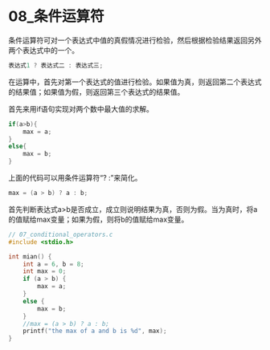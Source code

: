 # 08_条件运算符

条件运算符可对一个表达式中值的真假情况进行检验，然后根据检验结果返回另外两个表达式中的一个。

```C
表达式1 ? 表达式二 : 表达式三;
```

在运算中，首先对第一个表达式的值进行检验。如果值为真，则返回第二个表达式的结果值；如果值为假，则返回第三个表达式的结果值。

首先来用if语句实现对两个数中最大值的求解。

```C
if(a>b){
    max = a;
}
else{
    max = b;
}
```

上面的代码可以用条件运算符“? :”来简化。

```C
max = (a > b) ? a : b;
```

首先判断表达式a>b是否成立，成立则说明结果为真，否则为假。当为真时，将a的值赋给max变量；如果为假，则将b的值赋给max变量。

```c
// 07_conditional_operators.c
#include <stdio.h>

int mian() {
    int a = 6, b = 8;
    int max = 0;
    if (a > b) {
        max = a;
    }
    else {
        max = b;
    }
    //max = (a > b) ? a : b;
    printf("the max of a and b is %d", max);
}

```

